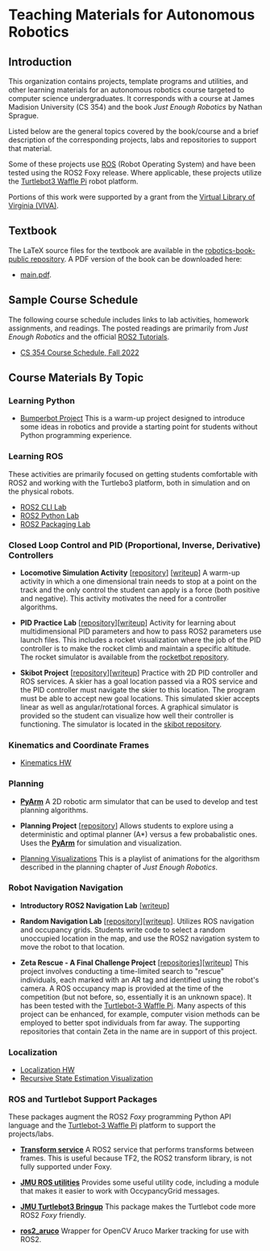# Teaching Materials for Autonomous Robotics

## Introduction
This organization contains projects, template programs and utilities, and other learning materials
for an autonomous robotics course targeted to computer science undergraduates.  It corresponds with a course
at James Madision University (CS 354) and the book *Just Enough Robotics* by Nathan Sprague.

Listed below are the general topics covered by the book/course and a brief description 
of the corresponding projects, labs and repositories to support that material.  

Some of these projects use  [ROS](ros.org) (Robot Operating System) and have
been tested using the ROS2 Foxy release.  Where applicable, these projects utilize the
[Turtlebot3 Waffle Pi](https://www.robotis.us/turtlebot-3/) robot platform.

Portions of this work were supported by a grant from the [Virtual Library of Virginia (VIVA)](https://vivalib.org/viva/homepage).

## Textbook

The LaTeX source files for the textbook are available in the [robotics-book-public repository](https://github.com/JMU-ROBOTICS-VIVA/robotics-book-public/blob/main/main.pdf).  A PDF version of the book can be downloaded here: 
* [main.pdf](https://github.com/JMU-ROBOTICS-VIVA/robotics-book-public/blob/main/main.pdf).

## Sample Course Schedule

The following course schedule includes links to lab activities, homework assignments, 
and readings.  The posted readings are primarily from *Just Enough Robotics* and the 
official [ROS2 Tutorials](https://docs.ros.org/en/foxy/Tutorials.html).

* [CS 354 Course Schedule, Fall 2022](https://w3.cs.jmu.edu/spragunr/CS354_F22/schedule.shtml)

## Course Materials By Topic

### Learning Python

* [Bumperbot Project](https://w3.cs.jmu.edu/spragunr/CS354/hw/bumperbot/bump.shtml) 
This is a warm-up project designed to introduce some ideas in robotics and provide a 
starting point for students without Python programming experience.

### Learning ROS

These activities are primarily focused on getting students comfortable with ROS2 and working with
the Turtlebo3 platform, both in simulation and on the physical robots.

* [ROS2 CLI Lab](https://w3.cs.jmu.edu/spragunr/CS354_F22/labs/ros2_cli/ros2_cli.shtml)
* [ROS2 Python Lab](https://w3.cs.jmu.edu/spragunr/CS354_F22/labs/ros_python/wander_lab.shtml)
* [ROS2 Packaging Lab](https://w3.cs.jmu.edu/spragunr/CS354_F22/labs/ros_packages/packaging.shtml)

### Closed Loop Control and PID (Proportional, Inverse, Derivative) Controllers

* **Locomotive Simulation Activity** [[repository](https://github.com/JMU-ROBOTICS-VIVA/locomotive_sim)] [[writeup](https://w3.cs.jmu.edu/spragunr/CS354_F22/labs/locomotive/loco.shtml)]  A warm-up activity in which a one dimensional train needs to stop at a point on the track and the only control 
the student can apply is a force (both positive and negative).  This activity motivates the need for a controller algorithms.

* **PID Practice Lab** [[repository](https://github.com/JMU-ROBOTICS-VIVA/pid_practice)][[writeup](https://w3.cs.jmu.edu/spragunr/CS354_F22/labs/pid/pid_lab.shtml)]  Activity for learning about multidimensional PID parameters and how to pass  ROS2 
parameters use launch files.  This includes a rocket visualization where the job of the PID controller is 
 to make the rocket climb and maintain a specific altitude.  The rocket simulator is available from the [rocketbot repository](https://github.com/JMU-ROBOTICS-VIVA/rocketbot).

* **Skibot Project** [[repository](https://github.com/JMU-ROBOTICS-VIVA/Skibot_navigation)][[writeup](https://w3.cs.jmu.edu/spragunr/CS354_F22/hw/skibot/skibot.shtml)] Practice with 2D PID controller and ROS services. 
A skier has a goal location passed via a ROS service and the PID controller must navigate the
skier to this location.  The program must be able to accept new goal locations.  This simulated skier accepts linear as well as 
angular/rotational forces.
A graphical simulator is provided so the student can visualize how well their
controller is functioning. The simulator is located in the [skibot repository](https://github.com/JMU-ROBOTICS-VIVA/skibot).


### Kinematics and Coordinate Frames

* [Kinematics HW](https://w3.cs.jmu.edu/spragunr/CS354_F22/hw/kinematics/kinematics_hw.shtml)

### Planning

* [**PyArm**](https://github.com/JMU-ROBOTICS-VIVA/py_arm) A 2D robotic arm simulator that
can be used to develop and test planning algorithms.

* **Planning Project** [[repository](https://github.com/JMU-ROBOTICS-VIVA/rrt_rrtstar)] Allows
students to explore using a deterministic and optimal planner (A*) versus a few probabalistic
ones.  Uses the [**PyArm**](https://github.com/JMU-ROBOTICS-VIVA/py_arm) for simulation and visualization.

* [Planning Visualizations](https://youtube.com/playlist?list=PLQDczm7KjqkfLEOvDtENQzoMz2LwoHKcj&feature=shares) 
This is a playlist of animations for the algorithsm described in the planning chapter of 
*Just Enough Robotics*.

### Robot Navigation Navigation

* **Introductory ROS2 Navigation Lab** [[writeup](https://w3.cs.jmu.edu/spragunr/CS354_F22/labs/nav_intro/nav_intro.shtml)]

* **Random Navigation Lab** [[repository](https://github.com/JMU-ROBOTICS-VIVA/random_nav)][[writeup](https://w3.cs.jmu.edu/spragunr/CS354_F22/labs/ros_navigation/nav_lab.shtml)].  Utilizes ROS
navigation and occupancy grids.  Students write code to select a random unoccupied 
location in the map, and use the ROS2 navigation system to move the robot to that location.

* **Zeta Rescue - A Final Challenge Project** [[repositories](https://github.com/JMU-ROBOTICS-VIVA/zeta_all)][[writeup](https://w3.cs.jmu.edu/spragunr/CS354_F22/hw/zeta_rescue/zeta.shtml)]
This project involves conducting a time-limited search to "rescue" individuals, each marked
with an AR tag and identified using the robot's camera.  A ROS occupancy map is provided
at the time of the competition (but not before, so, essentially it is an unknown space).  It has
been tested with the [Turtlebot-3 Waffle Pi](https://www.robotis.us/turtlebot-3/).
Many aspects of this project can be enhanced, for example, computer vision methods can
be employed to better spot individuals from far away.  The supporting repositories 
that contain Zeta in the name are in support of this project.

### Localization

* [Localization HW](https://w3.cs.jmu.edu/spragunr/CS354/hw/localization_hw/localization.shtml)
* [Recursive State Estimation Visualization](https://youtu.be/br9nbm2VYJU)

### ROS and Turtlebot Support Packages

These packages augment the ROS2 *Foxy* programming Python API language and
the [Turtlebot-3 Waffle Pi](https://www.robotis.us/turtlebot-3/) platform to support
the projects/labs.

* [**Transform service**](https://github.com/JMU-ROBOTICS-VIVA/transform_service) 
A ROS2 service that performs transforms between frames. This is useful because TF2, the ROS2 transform library, is not fully supported under Foxy.

* [**JMU ROS utilities**](https://github.com/JMU-ROBOTICS-VIVA/jmu_ros2_util) Provides some useful utility code, including a module that makes it easier to work with OccypancyGrid messages.

* [**JMU Turtlebot3 Bringup**](https://github.com/JMU-ROBOTICS-VIVA/jmu_turtlebot3_bringup) 
This package makes the Turtlebot code more ROS2 *Foxy* friendly.

* [**ros2_aruco**](https://github.com/JMU-ROBOTICS-VIVA/ros2_aruco) Wrapper
for OpenCV Aruco Marker tracking for use with ROS2.
